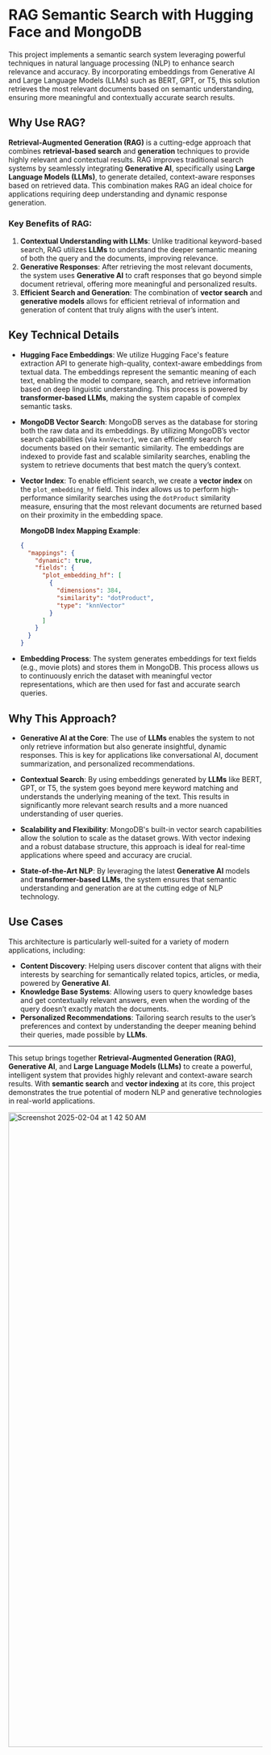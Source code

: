 # RAG Semantic Search with Hugging Face and MongoDB

This project implements a semantic search system leveraging powerful techniques in natural language processing (NLP) to enhance search relevance and accuracy. By incorporating embeddings from Generative AI and Large Language Models (LLMs) such as BERT, GPT, or T5, this solution retrieves the most relevant documents based on semantic understanding, ensuring more meaningful and contextually accurate search results.

## Why Use RAG?

**Retrieval-Augmented Generation (RAG)** is a cutting-edge approach that combines **retrieval-based search** and **generation** techniques to provide highly relevant and contextual results. RAG improves traditional search systems by seamlessly integrating **Generative AI**, specifically using **Large Language Models (LLMs)**, to generate detailed, context-aware responses based on retrieved data. This combination makes RAG an ideal choice for applications requiring deep understanding and dynamic response generation.

### Key Benefits of RAG:
1. **Contextual Understanding with LLMs**: Unlike traditional keyword-based search, RAG utilizes **LLMs** to understand the deeper semantic meaning of both the query and the documents, improving relevance.
2. **Generative Responses**: After retrieving the most relevant documents, the system uses **Generative AI** to craft responses that go beyond simple document retrieval, offering more meaningful and personalized results.
3. **Efficient Search and Generation**: The combination of **vector search** and **generative models** allows for efficient retrieval of information and generation of content that truly aligns with the user’s intent.

## Key Technical Details

- **Hugging Face Embeddings**: We utilize Hugging Face's feature extraction API to generate high-quality, context-aware embeddings from textual data. The embeddings represent the semantic meaning of each text, enabling the model to compare, search, and retrieve information based on deep linguistic understanding. This process is powered by **transformer-based LLMs**, making the system capable of complex semantic tasks.

- **MongoDB Vector Search**: MongoDB serves as the database for storing both the raw data and its embeddings. By utilizing MongoDB’s vector search capabilities (via `knnVector`), we can efficiently search for documents based on their semantic similarity. The embeddings are indexed to provide fast and scalable similarity searches, enabling the system to retrieve documents that best match the query’s context.

- **Vector Index**: To enable efficient search, we create a **vector index** on the `plot_embedding_hf` field. This index allows us to perform high-performance similarity searches using the `dotProduct` similarity measure, ensuring that the most relevant documents are returned based on their proximity in the embedding space.

    **MongoDB Index Mapping Example**:
    ```json
    {
      "mappings": {
        "dynamic": true,
        "fields": {
          "plot_embedding_hf": [
            {
              "dimensions": 384,
              "similarity": "dotProduct",
              "type": "knnVector"
            }
          ]
        }
      }
    }
    ```

- **Embedding Process**: The system generates embeddings for text fields (e.g., movie plots) and stores them in MongoDB. This process allows us to continuously enrich the dataset with meaningful vector representations, which are then used for fast and accurate search queries.

## Why This Approach?

- **Generative AI at the Core**: The use of **LLMs** enables the system to not only retrieve information but also generate insightful, dynamic responses. This is key for applications like conversational AI, document summarization, and personalized recommendations.
  
- **Contextual Search**: By using embeddings generated by **LLMs** like BERT, GPT, or T5, the system goes beyond mere keyword matching and understands the underlying meaning of the text. This results in significantly more relevant search results and a more nuanced understanding of user queries.

- **Scalability and Flexibility**: MongoDB's built-in vector search capabilities allow the solution to scale as the dataset grows. With vector indexing and a robust database structure, this approach is ideal for real-time applications where speed and accuracy are crucial.

- **State-of-the-Art NLP**: By leveraging the latest **Generative AI** models and **transformer-based LLMs**, the system ensures that semantic understanding and generation are at the cutting edge of NLP technology.

## Use Cases

This architecture is particularly well-suited for a variety of modern applications, including:

- **Content Discovery**: Helping users discover content that aligns with their interests by searching for semantically related topics, articles, or media, powered by **Generative AI**.
- **Knowledge Base Systems**: Allowing users to query knowledge bases and get contextually relevant answers, even when the wording of the query doesn’t exactly match the documents.
- **Personalized Recommendations**: Tailoring search results to the user’s preferences and context by understanding the deeper meaning behind their queries, made possible by **LLMs**.

---

This setup brings together **Retrieval-Augmented Generation (RAG)**, **Generative AI**, and **Large Language Models (LLMs)** to create a powerful, intelligent system that provides highly relevant and context-aware search results. With **semantic search** and **vector indexing** at its core, this project demonstrates the true potential of modern NLP and generative technologies in real-world applications.

<img width="1256" alt="Screenshot 2025-02-04 at 1 42 50 AM" src="https://github.com/user-attachments/assets/fe2db581-6c4d-4525-8d46-dc2c12403bae" />

